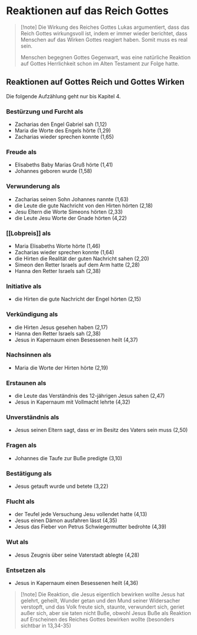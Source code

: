 # Reaktionen auf das Reich Gottes

> [!note] Die Wirkung des Reiches Gottes
> Lukas argumentiert, dass das Reich Gottes wirkungsvoll ist, indem er immer wieder berichtet, dass Menschen auf das Wirken Gottes reagiert haben. Somit muss es real sein.
> 
> Menschen begegnen Gottes Gegenwart, was eine natürliche Reaktion auf Gottes Herrlichkeit schon im Alten Testament zur Folge hatte.

## Reaktionen auf Gottes Reich und Gottes Wirken

Die folgende Aufzählung geht nur bis Kapitel 4. 

### Bestürzung und Furcht als

- Zacharias den Engel Gabriel sah (1,12)
- Maria die Worte des Engels hörte (1,29)
- Zacharias wieder sprechen konnte (1,65)

### Freude als

- Elisabeths Baby Marias Gruß hörte (1,41)
- Johannes geboren wurde (1,58)

### Verwunderung als

- Zacharias seinen Sohn Johannes nannte (1,63)
- die Leute die gute Nachricht von den Hirten hörten (2,18)
- Jesu Eltern die Worte Simeons hörten (2,33)
- die Leute Jesu Worte der Gnade hörten (4,22)

### [[Lobpreis]] als

- Maria Elisabeths Worte hörte (1,46)
- Zacharias wieder sprechen konnte (1,64)
- die Hirten die Realität der guten Nachricht sahen (2,20)
- Simeon den Retter Israels auf dem Arm hatte (2,28)
- Hanna den Retter Israels sah (2,38)

### Initiative als

- die Hirten die gute Nachricht der Engel hörten (2,15)

### Verkündigung als

- die Hirten Jesus gesehen haben (2,17)
- Hanna den Retter Israels sah (2,38)
- Jesus in Kapernaum einen Besessenen heilt (4,37)

### Nachsinnen als

- Maria die Worte der Hirten hörte (2,19)

### Erstaunen als

- die Leute das Verständnis des 12-jährigen Jesus sahen (2,47)
- Jesus in Kapernaum mit Vollmacht lehrte (4,32)

### Unverständnis als

- Jesus seinen Eltern sagt, dass er im Besitz des Vaters sein muss (2,50)

### Fragen als

- Johannes die Taufe zur Buße predigte (3,10)

### Bestätigung als

- Jesus getauft wurde und betete (3,22)

### Flucht als

- der Teufel jede Versuchung Jesu vollendet hatte (4,13)
- Jesus einen Dämon ausfahren lässt (4,35)
- Jesus das Fieber von Petrus Schwiegermutter bedrohte (4,39)

### Wut als

- Jesus Zeugnis über seine Vaterstadt ablegte (4,28)

### Entsetzen als

- Jesus in Kapernaum einen Besessenen heilt (4,36)

> [!note] Die Reaktion, die Jesus eigentlich bewirken wollte
> Jesus hat gelehrt, geheilt, Wunder getan und den Mund seiner Widersacher verstopft, und das Volk freute sich, staunte, verwundert sich, geriet außer sich, aber sie taten nicht Buße, obwohl Jesus Buße als Reaktion auf Erscheinen des Reiches Gottes bewirken wollte (besonders sichtbar in 13,34-35)